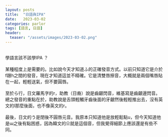 ```yaml
---
layout: posts
title:  "日語與IPA"
date:   2023-03-02
categories: parlor
tags: [語言, 日語]
header: 
  teaser: "/assets/images/2023-03-02.png"
---
```

<br>
學語言該不該學IPA ？<br><br>
某種程度上是需要的。比如說今天才知道ふ的正確發音方式。以前只知道它是介於f跟h之間的發音，現在才知道這並不精確。它是清雙唇擦音，大概就是兩個嘴唇貼在一起，輕輕送氣，但不要圓唇。<br><br>
至於ら行，日文羅馬字的r，助教（日裔）說是齒齦閃音，維基寫是齒齦邊閃音。總之發音的重點在於，助教說是舌頭輕觸牙齒後面的牙齦然後輕輕推出去，沒有英文的l那麼後面，也不像英文的r。<br><br>
最後，日文的う是閉後不圓唇元音。我原本只知道他是放輕鬆點u，但今天知道他是ɯ之後有點困惑，因為韓文的으就是這個音，但我覺得細節上應該還是有些不同。<br><br>
